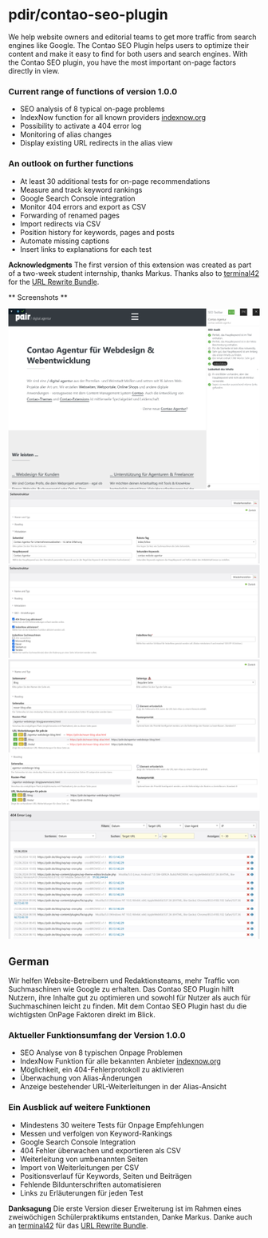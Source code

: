 
# pdir/contao-seo-plugin

We help website owners and editorial teams to get more traffic from search engines like Google. The Contao SEO Plugin
helps users to optimize their content and make it easy to find for both users and search engines. With the Contao SEO
plugin, you have the most important on-page factors directly in view.

### Current range of functions of version 1.0.0
- SEO analysis of 8 typical on-page problems
- IndexNow function for all known providers [indexnow.org](https://www.indexnow.org/faq)
- Possibility to activate a 404 error log
- Monitoring of alias changes
- Display existing URL redirects in the alias view

### An outlook on further functions
- At least 30 additional tests for on-page recommendations
- Measure and track keyword rankings
- Google Search Console integration
- Monitor 404 errors and export as CSV
- Forwarding of renamed pages
- Import redirects via CSV
- Position history for keywords, pages and posts
- Automate missing captions
- Insert links to explanations for each test

**Acknowledgments**
The first version of this extension was created as part of a two-week student internship, thanks Markus.
Thanks also to [terminal42](https://github.com/terminal42/) for the [URL Rewrite Bundle](https://github.com/terminal42/contao-url-rewrite).

** Screenshots **

![SEO toolbar](_docs/screenshots/seo-toolbar.png)
![Keyword settings](_docs/screenshots/keyword-settings.png)
![IndexNow settings](_docs/screenshots/indexnow-settings.png)
![Monitoring of alias changes](_docs/screenshots/alias-rewrite-example.png)
![Display existing URL redirects in the alias view](_docs/screenshots/url-rewrites-for-given-page.png)
![404 error log](_docs/screenshots/404-error-log.png)

## German

Wir helfen Website-Betreibern und Redaktionsteams, mehr Traffic von Suchmaschinen wie Google zu erhalten. Das Contao SEO
Plugin hilft Nutzern, ihre Inhalte gut zu optimieren und sowohl für Nutzer als auch für Suchmaschinen leicht zu finden.
Mit dem Contao SEO Plugin hast du die wichtigsten OnPage Faktoren direkt im Blick.

### Aktueller Funktionsumfang der Version 1.0.0
- SEO Analyse von 8 typischen Onpage Problemen
- IndexNow Funktion für alle bekannten Anbieter [indexnow.org](https://www.indexnow.org/de_de/faq)
- Möglichkeit, ein 404-Fehlerprotokoll zu aktivieren
- Überwachung von Alias-Änderungen
- Anzeige bestehender URL-Weiterleitungen in der Alias-Ansicht

### Ein Ausblick auf weitere Funktionen
- Mindestens 30 weitere Tests für Onpage Empfehlungen
- Messen und verfolgen von Keyword-Rankings
- Google Search Console Integration
- 404 Fehler überwachen und exportieren als CSV
- Weiterleitung von umbenannten Seiten
- Import von Weiterleitungen per CSV
- Positionsverlauf für Keywords, Seiten und Beiträgen
- Fehlende Bildunterschriften automatisieren
- Links zu Erläuterungen für jeden Test

**Danksagung**
Die erste Version dieser Erweiterung ist im Rahmen eines zweiwöchigen Schülerpraktikums entstanden, Danke Markus.
Danke auch an [terminal42](https://github.com/terminal42/) für das [URL Rewrite Bundle](https://github.com/terminal42/contao-url-rewrite).
